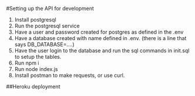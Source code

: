 #Setting up the API for development

1. Install postgresql
2. Run the postgresql service
3. Have a user and password created for postgres as defined in the .env
4. Have a database created with name defined in .env. (there is a line that says DB_DATABASE=....)
5. Have the user login to the database and run the sql commands in init.sql to setup the tables.
6. Run npm i
7. Run node index.js
8. Install postman to make requests, or use curl.

##Heroku deployment

